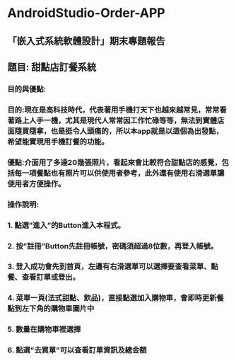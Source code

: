 # AndroidStudio-Order-APP
## 「嵌入式系統軟體設計」期末專題報告
## 題目: 甜點店訂餐系統     
### 目的與優點:
### 目的:現在是高科技時代，代表著用手機打天下也越來越常見，常常看著路上人手一機，尤其是現代人常常因工作忙碌等等，無法到實體店面隨買隨拿，也是挺令人頭痛的，所以本app就是以這個為出發點，希望能實現用手機訂餐的功能。
### 優點:介面用了多達20幾張照片，看起來會比較符合甜點店的感覺，包括每一項餐點也有照片可以供使用者參考，此外還有使用右滑選單讓使用者方便操作。
### 操作說明:
### 1.	點選”進入”的Button進入本程式。
### 2.	按”註冊”Button先註冊帳號，密碼須超過8位數，再登入帳號。
### 3.	登入成功會先到首頁，左邊有右滑選單可以選擇要查看菜單、點餐、查看訂單或登出。
### 4.	菜單一頁(法式甜點、飲品)，直接點選加入購物車，會即時更新餐點到左下角的購物車圖片中
### 5.	數量在購物車裡選擇
### 6.	點選"去買單"可以查看訂單資訊及總金額
